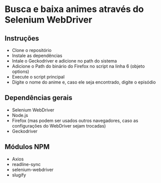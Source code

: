 # Busca e baixa animes através do Selenium WebDriver


## Instruções

   - Clone o repositório
   - Instale as dependências
   - Intale o Geckodriver e adicione no path do sistema
   - Adicione o Path do binário do Firefox no script na linha 6 (objeto options)
   - Execute o script principal
   - Digite o nome do anime e, caso ele seja encontrado, digite o episódio
 
 
 ## Dependências gerais
 
   - Selenium WebDriver
   - Node.js
   - Firefox (mas podem ser usados outros navegadores, caso as configurações do WebDriver sejam trocadas)
   - Geckodriver

## Módulos NPM

  - Axios
  - readline-sync
  - selenium-webdriver
  - slugify
 
 
